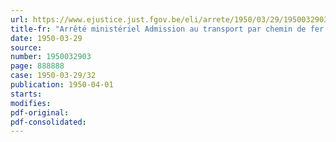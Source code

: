 ```yaml
---
url: https://www.ejustice.just.fgov.be/eli/arrete/1950/03/29/1950032903/justel
title-fr: "Arrêté ministériel Admission au transport par chemin de fer de nouveaux produits explosifs"
date: 1950-03-29
source:
number: 1950032903
page: 888888
case: 1950-03-29/32
publication: 1950-04-01
starts:
modifies:
pdf-original:
pdf-consolidated:
---
```


